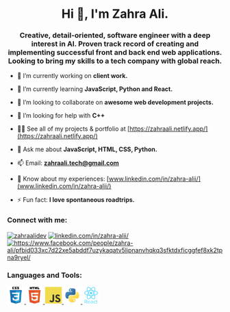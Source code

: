 <h1 align="center">Hi 👋, I'm Zahra Ali.</h1>
<h3 align="center">Creative, detail-oriented, software engineer with a deep interest in AI. Proven track record of creating and implementing successful front and back end web applications. Looking to bring my skills to a tech company with global reach.</h3>

- 🔭 I’m currently working on **client work.**

- 🌱 I’m currently learning **JavaScript, Python and React.**

- 👯 I’m looking to collaborate on **awesome web development projects.**

- 🤝 I’m looking for help with **C++**

- 👩‍💻 See all of my projects & portfolio at [https://zahraali.netlify.app/](https://zahraali.netlify.app/)

- 💬 Ask me about **JavaScript, HTML, CSS, Python.**

- 📫 Email: **zahraali.tech@gmail.com**

- 📄 Know about my experiences: [www.linkedin.com/in/zahra-alii/](www.linkedin.com/in/zahra-alii/)

- ⚡ Fun fact: **I love spontaneous roadtrips.**

<h3 align="left">Connect with me:</h3>
<p align="left">
<a href="https://twitter.com/zahraalidev" target="blank"><img align="center" src="https://raw.githubusercontent.com/rahuldkjain/github-profile-readme-generator/master/src/images/icons/Social/twitter.svg" alt="zahraalidev" height="30" width="40" /></a>
<a href="https://linkedin.com/in/linkedin.com/in/zahra-alii/" target="blank"><img align="center" src="https://raw.githubusercontent.com/rahuldkjain/github-profile-readme-generator/master/src/images/icons/Social/linked-in-alt.svg" alt="linkedin.com/in/zahra-alii/" height="30" width="40" /></a>
<a href="https://fb.com/https://www.facebook.com/people/zahra-ali/pfbid033xc7d22xe5abddf7uzykaqatv5lipnanvhqkq3sfktdxficggfef8xk2tpna9ryel/" target="blank"><img align="center" src="https://raw.githubusercontent.com/rahuldkjain/github-profile-readme-generator/master/src/images/icons/Social/facebook.svg" alt="https://www.facebook.com/people/zahra-ali/pfbid033xc7d22xe5abddf7uzykaqatv5lipnanvhqkq3sfktdxficggfef8xk2tpna9ryel/" height="30" width="40" /></a>
</p>

<h3 align="left">Languages and Tools:</h3>
<p align="left"> <a href="https://www.w3schools.com/css/" target="_blank" rel="noreferrer"> <img src="https://raw.githubusercontent.com/devicons/devicon/master/icons/css3/css3-original-wordmark.svg" alt="css3" width="40" height="40"/> </a> <a href="https://www.w3.org/html/" target="_blank" rel="noreferrer"> <img src="https://raw.githubusercontent.com/devicons/devicon/master/icons/html5/html5-original-wordmark.svg" alt="html5" width="40" height="40"/> </a> <a href="https://developer.mozilla.org/en-US/docs/Web/JavaScript" target="_blank" rel="noreferrer"> <img src="https://raw.githubusercontent.com/devicons/devicon/master/icons/javascript/javascript-original.svg" alt="javascript" width="40" height="40"/> </a> <a href="https://www.python.org" target="_blank" rel="noreferrer"> <img src="https://raw.githubusercontent.com/devicons/devicon/master/icons/python/python-original.svg" alt="python" width="40" height="40"/> </a> <a href="https://reactjs.org/" target="_blank" rel="noreferrer"> <img src="https://raw.githubusercontent.com/devicons/devicon/master/icons/react/react-original-wordmark.svg" alt="react" width="40" height="40"/> </a> </p>

